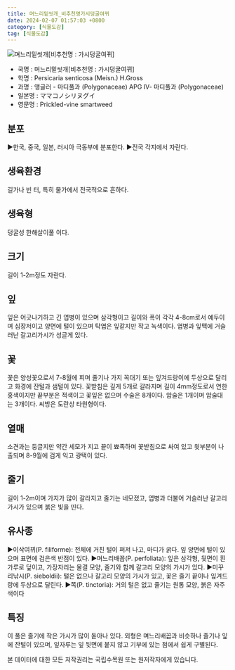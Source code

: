 ```yaml
---
title: 며느리밑씻개_비추천명가시덩굴여뀌
date: 2024-02-07 01:57:03 +0800
category: [식물도감]
tag: [식물도감]
---
```




![며느리밑씻개[비추천명 : 가시덩굴여뀌]](/fileUpload/plants/basic/Polygonaceae/Persicaria/1415/1_th2.JPG)
- 국명 : 며느리밑씻개[비추천명 : 가시덩굴여뀌]
- 학명 : Persicaria senticosa (Meisn.) H.Gross
- 과명 : 앵글러 - 마디풀과 (Polygonaceae) APG Ⅳ- 마디풀과 (Polygonaceae)
- 일본명 : ママコノシリヌグイ
- 영문명 : Prickled-vine smartweed


## 분포
▶한국, 중국, 일본, 러시아 극동부에 분포한다.▶전국 각지에서 자란다.
## 생육환경
길가나 빈 터, 특히 물가에서 전국적으로 흔하다.
## 생육형
덩굴성 한해살이풀 이다.
## 크기
길이 1-2m정도 자란다.
## 잎
잎은 어긋나기하고 긴 엽병이 있으며 삼각형이고 길이와 폭이 각각 4-8cm로서 예두이며 심장저이고 양면에 털이 있으며 탁엽은 잎같지만 작고 녹색이다. 엽병과 잎맥에 거슬러난 갈고리가시가 성글게 있다.
## 꽃
꽃은 양성꽃으로서 7-8월에 피며 줄기나 가지 꼭대기 또는 잎겨드랑이에 두상으로 달리고 화경에 잔털과 샘털이 있다. 꽃받침은 깊게 5개로 갈라지며 길이 4mm정도로서 연한 홍색이지만 끝부분은 적색이고 꽃잎은 없으며 수술은 8개이다. 암술은 1개이며 암술대는 3개이다. 씨방은 도란상 타원형이다.
## 열매
소견과는 둥글지만 약간 세모가 지고 끝이 뾰족하며 꽃받침으로 싸여 있고 윗부분이 나출되며 8-9월에 검게 익고 광택이 있다.
## 줄기
길이 1-2m이며 가지가 많이 갈라지고 줄기는 네모졌고, 엽병과 더불어 거슬러난 갈고리가시가 있으며 붉은 빛을 띤다.
## 유사종
▶이삭여뀌(P. filiforme): 전체에 거친 털이 퍼져 나고, 마디가 굵다. 잎 양면에 털이 있으며 표면에 검은색 반점이 있다.▶며느리배꼽(P. perfoliata): 잎은 삼각형, 뒷면이 흰 가루로 덮이고, 가장자리는 물결 모양, 줄기와 함께 갈고리 모양의 가시가 있다.▶미꾸리낚시(P. sieboldii): 털은 없으나 갈고리 모양의 가시가 있고, 꽃은 줄기 끝이나 잎겨드랑에 두상으로 달린다.▶쪽(P. tinctoria): 거의 털은 없고 줄기는 원통 모양, 붉은 자주색이다
## 특징
이 풀은 줄기에 작은 가시가 많이 돋아나 있다. 외형은 며느리배꼽과 비슷하나 줄기나 잎에 잔털이 있으며, 잎자루는 잎 뒷면에 붙지 않고 기부에 있는 점에서 쉽게 구별된다.






본 데이터에 대한 모든 저작권리는 국립수목원 또는 원저작자에게 있습니다.
